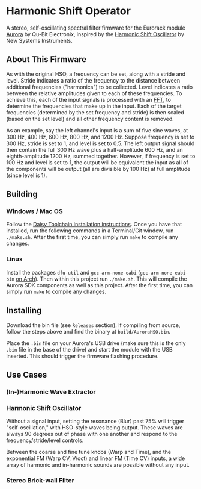 # Harmonic Shift Operator

A stereo, self-oscillating spectral filter firmware for the Eurorack
module [Aurora](https://www.qubitelectronix.com/shop/p/aurora) by Qu-Bit
Electronix, inspired by the [Harmonic Shift
Oscillator](https://nsinstruments.com/modules/HSO.html) by New Systems
Instruments.

## About This Firmware

As with the original HSO, a frequency can be set, along with a stride and level.
Stride indicates a ratio of the frequency to the distance between additional
frequencies ("harmonics") to be collected.  Level indicates a ratio between the
relative amplitudes given to each of these frequencies.  To achieve this, each
of the input signals is processed with an [FFT](https://en.wikipedia.org/wiki/Fast_Fourier_transform),
to determine the frequencies that make up in the input.  Each of the target
frequencies (determined by the set frequency and stride) is then scaled (based
on the set level) and all other frequency content is removed.

As an example, say the left channel's input is a sum of five sine waves, at 300
Hz, 400 Hz, 600 Hz, 800 Hz, and 1200 Hz.  Suppose frequency is set to 300 Hz,
stride is set to 1, and level is set to 0.5.  The left output signal should
then contain the full 300 Hz wave plus a half-amplitude 600 Hz, and an
eighth-amplitude 1200 Hz, summed together.  However, if frequency is set to 100
Hz and level is set to 1, the output will be equivalent the input as all of the
components will be output (all are divisible by 100 Hz) at full amplitude (since
level is 1).

## Building

### Windows / Mac OS

Follow the [Daisy Toolchain installation
instructions](https://github.com/Qu-Bit-Electronix/Aurora-SDK/?tab=readme-ov-file#installing-the-toolchain).
Once you have that installed, run the following commands in a Terminal/Git
window, run `./make.sh`.  After the first time, you can simply run `make` to
compile any changes.

### Linux

Install the packages `dfu-util` and `gcc-arm-none-eabi`
(`gcc-arm-none-eabi-bin` [on Arch](https://madskjeldgaard.dk/posts/daisy-setup/)).
Then within this project run `./make.sh`.  This will compile the Aurora SDK
components as well as this project.  After the first time, you can simply run
`make` to compile any changes.

## Installing

Download the bin file (see `Releases` section).  If compiling from source,
follow the steps above and find the binary at `build/AuroraHSO.bin`.

Place the `.bin` file on your Aurora's USB drive (make sure this is the only
`.bin` file in the base of the drive) and start the module with the USB
inserted.  This should trigger the firmware flashing procedure.

## Use Cases

### (In-)Harmonic Wave Extractor



### Harmonic Shift Oscillator

Without a signal input, setting the resonance (Blur) past 75% will trigger
"self-oscillation," with HSO-style waves being output.  These waves are always
90 degrees out of phase with one another and respond to the
frequency/stride/level controls.

Between the coarse and fine tune knobs (Warp and Time), and the exponential FM
(Warp CV, V/oct) and linear FM (Time CV) inputs, a wide array of harmonic and
in-harmonic sounds are possible without any input.

### Stereo Brick-wall Filter



